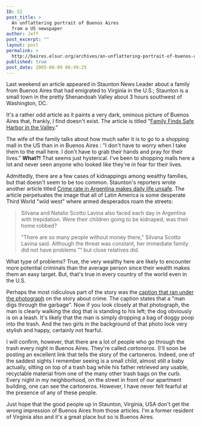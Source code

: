 ```yaml
---
ID: 52
post_title: >
  An unflattering portrait of Buenos Aires
  from a US newspaper
author: Jeff
post_excerpt: ""
layout: post
permalink: >
  http://baires.elsur.org/archives/an-unflattering-portrait-of-buenos-aires-from-a-us-newspaper/
published: true
post_date: 2005-06-09 06:49:25
---
```

Last weekend an article appeared in Staunton News Leader about a family from Buenos Aires that had emigrated to Virginia in the U.S.; Staunton is a small town in the pretty Shenandoah Valley about 3 hours southwest of Washington, DC.

It's a rather odd article as it paints a very dark, ominous picture of Buenos Aires that, frankly, I find doesn't exist. The article is titled "<a href="http://www.newsleader.com/apps/pbcs.dll/article?AID=/20050529/NEWS01/505290306/1002">Family Finds Safe Harbor in the Valley</a>." 

The wife of the family talks about how much safer it is to go to a shopping mall in the US than in   in Buenos Aires :  "I don't have to worry when I take them to the mall here. I don't have to grab their hands and pray for their lives." <strong>What?!</strong>  That seems just hysterical. I've been to shopping malls here a lot and never seen anyone who looked like they're in fear for their lives.

Admittedly, there are a few cases of kidnappings among wealthy families, but that doesn't seem to be too common. Staunton's   reporters wrote another article titled <a href="http://www.newsleader.com/apps/pbcs.dll/article?AID=/20050529/NEWS01/505290301/1002">Crime rate in Argentina makes daily life unsafe</a>. The article perpetuates the image that all of Latin America is   some desperate Third World "wild west" where armed desperados roam the streets:     



<blockquote>Silvana and Natalio Scotto Lavina also faced each day in Argentina with trepidation. Were their children going to be kidnaped, was their home robbed?

"There are so many people without money there," Silvana Scotto Lavina said. Although the threat was constant, her immediate family did not have problems &#8221;&#8220; but close relatives did.</blockquote>

What type of problems? True, the very wealthy here are likely to encounter more potential criminals than the average person since their wealth makes them an easy target. But, that's true in every country of the world even in the U.S.

Perhaps the most ridiculous part of the story was the <a href="http://www.newsleader.com/apps/pbcs.dll/article?AID=/20050529/NEWS01/505290301/1002">caption that ran under the photograph</a> on the story about crime. The caption states that a "man digs through the garbage". Now if you look closely at that photograph, the man is clearly walking the dog that is standing to his left; the dog obviously is on a leash. It's likely that the man is simply dropping a bag of doggy poop into the trash. And the two girls in the background of that photo look very stylish and happy, certainly not fearful.

I will confirm, however, that there are a lot of people who go through the trash every night in Buenos Aires. They're called <em>cartoneros</em>. (I'll soon be posting an excellent link that tells the story of the cartoneros. Indeed, one of the saddest sights I remember seeing is a small child, almost still a baby actually, sitting on top of a trash bag while his father retrieved any usable, recyclable material from one of the many other trash bags on the curb. Every night in my  neighborhood, on the street in front of our apartment building, one can see the cartoneros. However, I have never felt fearful at the presence of any of these people.

Just hope that the good people up in Staunton, Virginia, USA don't get the wrong impression of Buenos Aires from those articles. I'm a former resident of Virginia also and it's a great place but so is Buenos Aires.